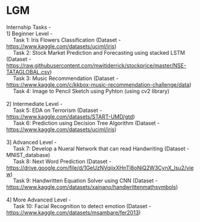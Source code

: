# LGM
Internship Tasks - <br>
1] Beginner Level - <br>
  &emsp; Task 1: Iris Flowers Classification (Dataset - https://www.kaggle.com/datasets/uciml/iris) <br>
  &emsp; Task 2: Stock Market Prediction and Forecasting using stacked LSTM (Dataset - https://raw.githubusercontent.com/mwitiderrick/stockprice/master/NSE-TATAGLOBAL.csv) <br>
  &emsp; Task 3: Music Recommendation (Dataset - https://www.kaggle.com/c/kkbox-music-recommendation-challenge/data) <br>
  &emsp; Task 4: Image to Pencil Sketch using Pyhton (using cv2 library) <br> <br>
2] Intermediate Level - <br>
  &emsp; Task 5: EDA on Terrorism (Dataset - https://www.kaggle.com/datasets/START-UMD/gtd) <br>
  &emsp; Task 6: Prediction using Decision Tree Algorithm (Dataset - https://www.kaggle.com/datasets/uciml/iris) <br> <br>
3] Advanced Level - <br>
  &emsp; Task 7: Develop a Nueral Network that can read Handwriting (Dataset - MNIST_database) <br>
  &emsp; Task 8: Next Word Prediction (Dataset - https://drive.google.com/file/d/1GeUzNVqiixXHnTl8oNiQ2W3CynX_lsu2/view) <br>
  &emsp; Task 9: Handwritten Equation Solver using CNN (Dataset - https://www.kaggle.com/datasets/xainano/handwrittenmathsymbols) <br> <br>
4] More Advanced Level - <br> 
  &emsp; Task 10: Facial Recognition to detect emotion (Dataset - https://www.kaggle.com/datasets/msambare/fer2013)
